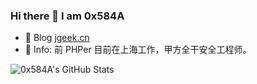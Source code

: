 ### Hi there 👋 I am 0x584A


- 💬 Blog  [jgeek.cn](https://jgeek.cn/)
- 💬 Info: 前 PHPer 目前在上海工作，甲方全干安全工程师。


![0x584A's GitHub Stats](https://github-readme-stats.vercel.app/api?username=0x584A&show_icons=true&hide_title=true&title_color=fff&icon_color=79ff97&text_color=9f9f9f&bg_color=151515)

